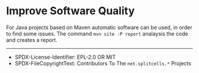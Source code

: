 # Improve Software Quality
For Java projects based on Maven automatic software can be used,
in order to find some issues.
The command `mvn site -P report` analaysis the code and creates a report.

----
* SPDX-License-Identifier: EPL-2.0 OR MIT
* SPDX-FileCopyrightText: Contributors To The `net.splitcells.*` Projects